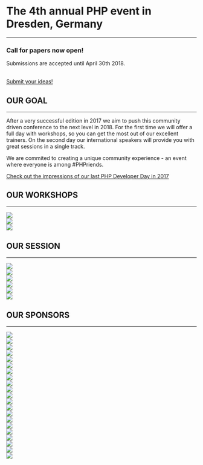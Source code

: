<h1>The 4th annual PHP event in Dresden, Germany</h1>
<hr class="blockspace-sm">
<div id="venue-cover">
    <div class="teaser">
        <div class="row">
            <div class="col-xs-12 col-sm-12 col-md-7 col-lg-8">
                <h3>Call for papers now open!</h3>
                <p>
                    Submissions are accepted until April 30th 2018.
                </p>
            </div>
            <div class="col-xs-12 col-sm-12 col-md-5 col-lg-4">
                <br>
                <a href="@cfp_url@" target="_blank" title="Submit your ideas!" class="btn btn-block btn-lg btn-danger text-uppercase pull-right">
                    Submit your ideas!
                </a>
            </div>
        </div>
    </div>
</div>

## OUR GOAL

---

After a very successful edition in 2017 we aim to push this community driven conference to the next level in 2018.
For the first time we will offer a full day with workshops, so you can get the most out of our excellent trainers.
On the second day our international speakers will provide you with great sessions in a single track.

We are commited to creating a unique community experience - an event where everyone is among #<span class="text-danger">PHP</span>riends.

[<i class="fa fa-clock-o"></i> Check out the impressions of our last PHP Developer Day in 2017](https://2017.phpdd.org/en/)

## OUR WORKSHOPS

---

<div class="row">
    <div class="col-xs-12 col-sm-12 col-md-6 col-lg-6">
        <a href="@cfp_url@" target="_blank" title="Submit your workshop">
            <img src="https://placehold.it/439x582/f3f3f3/000000/?text=%20%20FULL-DAY%0D%0AWORKSHOP" class="img-responsive img-tutorial">
        </a>
    </div>
    <div class="col-xs-12 col-sm-12 col-md-6 col-lg-6">
        <a href="@cfp_url@" target="_blank" title="Submit your workshop">
            <img src="https://placehold.it/439x280/f3f3f3/000000/?text=%20%20HALF-DAY%0D%0AWORKSHOP" class="img-responsive img-tutorial">
        </a>
        <br>
        <a href="@cfp_url@" target="_blank" title="Submit your workshop">
            <img src="https://placehold.it/439x280/f3f3f3/000000/?text=%20%20HALF-DAY%0D%0AWORKSHOP" class="img-responsive img-tutorial">
        </a>
    </div>
</div>



## OUR SESSION

---

<div class="row">
    <div class="col-xs-12 col-sm-6 col-md-4 col-lg-4">
        <a href="@cfp_url@" target="_blank" title="Submit your talk">
            <img src="https://placehold.it/292x265/f3f3f3/000000/?text=YOU%3F&" class="img-responsive img-speaker">
        </a>
    </div>
    <div class="col-xs-12 col-sm-6 col-md-4 col-lg-4">
        <a href="@cfp_url@" target="_blank" title="Submit your talk">
            <img src="https://placehold.it/292x265/f3f3f3/000000/?text=YOU%3F&" class="img-responsive img-speaker">
        </a>
    </div>
    <div class="col-xs-12 col-sm-6 col-md-4 col-lg-4">
        <a href="@cfp_url@" target="_blank" title="Submit your talk">
            <img src="https://placehold.it/292x265/f3f3f3/000000/?text=YOU%3F&" class="img-responsive img-speaker">
        </a>
    </div>
    <div class="col-xs-12 col-sm-6 col-md-4 col-lg-4">
        <a href="@cfp_url@" target="_blank" title="Submit your talk">
            <img src="https://placehold.it/292x265/f3f3f3/000000/?text=YOU%3F&" class="img-responsive img-speaker">
        </a>
    </div>
    <div class="col-xs-12 col-sm-6 col-md-4 col-lg-4">
        <a href="@cfp_url@" target="_blank" title="Submit your talk">
            <img src="https://placehold.it/292x265/f3f3f3/000000/?text=YOU%3F&" class="img-responsive img-speaker">
        </a>
    </div>
    <div class="col-xs-12 col-sm-6 col-md-4 col-lg-4">
        <a href="@cfp_url@" target="_blank" title="Submit your talk">
            <img src="https://placehold.it/292x265/f3f3f3/000000/?text=YOU%3F&" class="img-responsive img-speaker">
        </a>
    </div>
</div>

## OUR SPONSORS

---

<div class="row">
    <div class="col-xs-12 col-sm-12 col-md-6 col-lg-6">
        <a href="@baseUrl@/become-sponsor.html#platin" title="Become a PLATIN sponsor">
            <img src="https://placehold.it/439x270/f3f3f3/000000/?text=PLATIN" class="img-responsive img-sponsor">
        </a>
    </div>
    <div class="col-xs-12 col-sm-12 col-md-6 col-lg-6">
        <a href="@baseUrl@/become-sponsor.html#platin" title="Become a PLATIN sponsor">
            <img src="https://placehold.it/439x270/f3f3f3/000000/?text=PLATIN" class="img-responsive img-sponsor">
        </a>
    </div>
</div>
<div class="row">
    <div class="col-xs-12 col-sm-12 col-md-4 col-lg-4">
        <a href="@baseUrl@/become-sponsor.html#gold" title="Become a GOLD sponsor">
            <img src="https://placehold.it/292x265/f3f3f3/000000/?text=GOLD" class="img-responsive img-sponsor">
        </a>
    </div>
    <div class="col-xs-12 col-sm-12 col-md-4 col-lg-4">
        <a href="@baseUrl@/become-sponsor.html#gold" title="Become a GOLD sponsor">
            <img src="https://placehold.it/292x265/f3f3f3/000000/?text=GOLD" class="img-responsive img-sponsor">
        </a>
    </div>
    <div class="col-xs-12 col-sm-12 col-md-4 col-lg-4">
        <a href="@baseUrl@/become-sponsor.html#gold" title="Become a GOLD sponsor">
            <img src="https://placehold.it/292x265/f3f3f3/000000/?text=GOLD" class="img-responsive img-sponsor">
        </a>
    </div>
</div>
<div class="row">
    <div class="col-xs-12 col-sm-6 col-md-3 col-lg-3">
        <a href="@baseUrl@/become-sponsor.html#silver" title="Become a SILVER sponsor">
            <img src="https://placehold.it/220x192/f3f3f3/000000/?text=SILVER" class="img-responsive img-sponsor">
        </a>
    </div>
    <div class="col-xs-12 col-sm-6 col-md-3 col-lg-3">
        <a href="@baseUrl@/become-sponsor.html#silver" title="Become a SILVER sponsor">
            <img src="https://placehold.it/220x192/f3f3f3/000000/?text=SILVER" class="img-responsive img-sponsor">
        </a>
    </div>
    <div class="col-xs-12 col-sm-6 col-md-3 col-lg-3">
        <a href="@baseUrl@/become-sponsor.html#silver" title="Become a SILVER sponsor">
            <img src="https://placehold.it/220x192/f3f3f3/000000/?text=SILVER" class="img-responsive img-sponsor">
        </a>
    </div>
    <div class="col-xs-12 col-sm-6 col-md-3 col-lg-3">
        <a href="@baseUrl@/become-sponsor.html#silver" title="Become a SILVER sponsor">
            <img src="https://placehold.it/220x192/f3f3f3/000000/?text=SILVER" class="img-responsive img-sponsor">
        </a>
    </div>
</div>
<div class="row">
    <div class="col-xs-6 col-sm-4 col-md-2 col-lg-2">
        <a href="@baseUrl@/become-sponsor.html#bronze" title="Become a BRONZE sponsor">
            <img src="https://placehold.it/220x192/f3f3f3/000000/?text=BRONZE" class="img-responsive img-sponsor">
        </a>
    </div>
    <div class="col-xs-6 col-sm-4 col-md-2 col-lg-2">
        <a href="@baseUrl@/become-sponsor.html#bronze" title="Become a BRONZE sponsor">
            <img src="https://placehold.it/220x192/f3f3f3/000000/?text=BRONZE" class="img-responsive img-sponsor">
        </a>
    </div>
    <div class="col-xs-6 col-sm-4 col-md-2 col-lg-2">
        <a href="@baseUrl@/become-sponsor.html#bronze" title="Become a BRONZE sponsor">
            <img src="https://placehold.it/220x192/f3f3f3/000000/?text=BRONZE" class="img-responsive img-sponsor">
        </a>
    </div>
    <div class="col-xs-6 col-sm-4 col-md-2 col-lg-2">
        <a href="@baseUrl@/become-sponsor.html#bronze" title="Become a BRONZE sponsor">
            <img src="https://placehold.it/220x192/f3f3f3/000000/?text=BRONZE" class="img-responsive img-sponsor">
        </a>
    </div>
    <div class="col-xs-6 col-sm-4 col-md-2 col-lg-2">
        <a href="@baseUrl@/become-sponsor.html#bronze" title="Become a BRONZE sponsor">
            <img src="https://placehold.it/220x192/f3f3f3/000000/?text=BRONZE" class="img-responsive img-sponsor">
        </a>
    </div>
    <div class="col-xs-6 col-sm-4 col-md-2 col-lg-2">
        <a href="@baseUrl@/become-sponsor.html#bronze" title="Become a BRONZE sponsor">
            <img src="https://placehold.it/220x192/f3f3f3/000000/?text=BRONZE" class="img-responsive img-sponsor">
        </a>
    </div>
    <div class="col-xs-6 col-sm-4 col-md-2 col-lg-2">
        <a href="@baseUrl@/become-sponsor.html#bronze" title="Become a BRONZE sponsor">
            <img src="https://placehold.it/220x192/f3f3f3/000000/?text=BRONZE" class="img-responsive img-sponsor">
        </a>
    </div>
    <div class="col-xs-6 col-sm-4 col-md-2 col-lg-2">
        <a href="@baseUrl@/become-sponsor.html#bronze" title="Become a BRONZE sponsor">
            <img src="https://placehold.it/220x192/f3f3f3/000000/?text=BRONZE" class="img-responsive img-sponsor">
        </a>
    </div>
    <div class="col-xs-6 col-sm-4 col-md-2 col-lg-2">
        <a href="@baseUrl@/become-sponsor.html#bronze" title="Become a BRONZE sponsor">
            <img src="https://placehold.it/220x192/f3f3f3/000000/?text=BRONZE" class="img-responsive img-sponsor">
        </a>
    </div>
    <div class="col-xs-6 col-sm-4 col-md-2 col-lg-2">
        <a href="@baseUrl@/become-sponsor.html#bronze" title="Become a BRONZE sponsor">
            <img src="https://placehold.it/220x192/f3f3f3/000000/?text=BRONZE" class="img-responsive img-sponsor">
        </a>
    </div>
    <div class="col-xs-6 col-sm-4 col-md-2 col-lg-2">
        <a href="@baseUrl@/become-sponsor.html#bronze" title="Become a BRONZE sponsor">
            <img src="https://placehold.it/220x192/f3f3f3/000000/?text=BRONZE" class="img-responsive img-sponsor">
        </a>
    </div>
    <div class="col-xs-6 col-sm-4 col-md-2 col-lg-2">
        <a href="@baseUrl@/become-sponsor.html#bronze" title="Become a BRONZE sponsor">
            <img src="https://placehold.it/220x192/f3f3f3/000000/?text=BRONZE" class="img-responsive img-sponsor">
        </a>
    </div>
</div>

